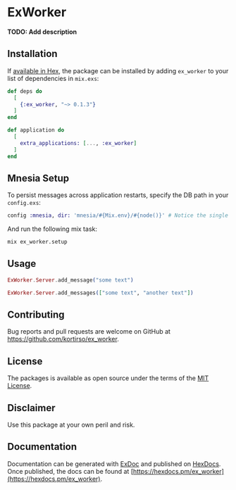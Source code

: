 # ExWorker

**TODO: Add description**

## Installation

If [available in Hex](https://hex.pm/docs/publish), the package can be installed
by adding `ex_worker` to your list of dependencies in `mix.exs`:

```elixir
def deps do
  [
    {:ex_worker, "~> 0.1.3"}
  ]
end

def application do
  [
    extra_applications: [..., :ex_worker]
  ]
end
```

## Mnesia Setup

To persist messages across application restarts, specify the DB path in your `config.exs`:

```elixir
config :mnesia, dir: 'mnesia/#{Mix.env}/#{node()}' # Notice the single quotes
```

And run the following mix task:

```bash
mix ex_worker.setup
```

## Usage

```elixir
ExWorker.Server.add_message("some text")

ExWorker.Server.add_messages(["some text", "another text"])
```

## Contributing

Bug reports and pull requests are welcome on GitHub at https://github.com/kortirso/ex_worker.

## License

The packages is available as open source under the terms of the [MIT License](http://opensource.org/licenses/MIT).

## Disclaimer

Use this package at your own peril and risk.

## Documentation

Documentation can be generated with [ExDoc](https://github.com/elixir-lang/ex_doc)
and published on [HexDocs](https://hexdocs.pm). Once published, the docs can
be found at [https://hexdocs.pm/ex_worker](https://hexdocs.pm/ex_worker).

